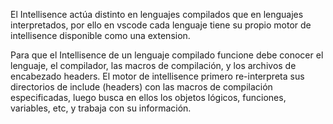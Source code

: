 El Intellisence actúa distinto en lenguajes compilados que en lenguajes interpretados, por ello en vscode cada lenguaje tiene su propio motor de intellisence disponible como una extension.

Para que el Intellisence de un lenguaje compilado funcione debe conocer el lenguaje, el compilador, las macros de compilación, y los archivos de encabezado headers. El motor de intellisence primero re-interpreta sus directorios de include (headers) con las macros de compilación especificadas, luego busca en ellos los objetos lógicos, funciones, variables, etc, y trabaja con su información.
